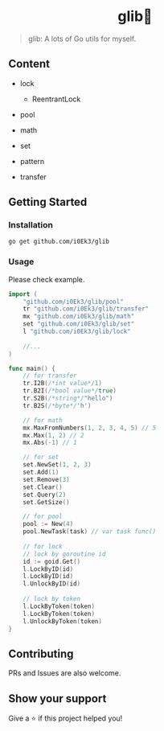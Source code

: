 <h1 align="center">glib👋</h1>
<p>
</p>

> glib: A lots of Go utils for myself.

## Content

- lock
  - ReentrantLock

- pool
- math
- set
- pattern
- transfer

## Getting Started

### Installation

`go get github.com/i0Ek3/glib`

### Usage

Please check example.

```Go
import (
    "github.com/i0Ek3/glib/pool"
    tr "github.com/i0Ek3/glib/transfer"
    mx "github.com/i0Ek3/glib/math"
    set "github.com/i0Ek3/glib/set"
  	l "github.com/i0Ek3/glib/lock"
  
    //...
)

func main() {
    // for transfer
    tr.I2B(/*int value*/1)
    tr.B2I(/*bool value*/true)
    tr.S2B(/*string*/"hello")
    tr.B2S(/*byte*/'h')

    // for math
    mx.MaxFromNumbers(1, 2, 3, 4, 5) // 5
    mx.Max(1, 2) // 2
    mx.Abs(-1) // 1

    // for set
    set.NewSet(1, 2, 3)
    set.Add(1)
    set.Remove(3)
    set.Clear()
    set.Query(2)
    set.GetSize()

    // for pool
    pool := New(4)
    pool.NewTask(task) // var task func()
  
  	// for lock
    // lock by goroutine id
    id := goid.Get()
    l.LockByID(id)
  	l.LockByID(id)
  	l.UnlockByID(id)
  
  	// lock by token
    l.LockByToken(token)
  	l.LockByToken(token)
  	l.UnlockByToken(token)
} 
```

## Contributing

PRs and Issues are also welcome.

## Show your support

Give a ⭐️ if this project helped you!
